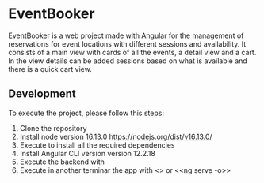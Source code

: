 # EventBooker

EventBooker is a web project made with Angular for the management of reservations for event locations with different sessions and availability.
It consists of a main view with cards of all the events, a detail view and a cart. In the view details can be added sessions based on what is available and there is a quick cart view.

## Development
To execute the project, please follow this steps:
  1. Clone the repository
  2. Install node version 16.13.0 https://nodejs.org/dist/v16.13.0/
  2. Execute <npm install> to install all the required dependencies
  3. Install Angular CLI version version 12.2.18
  4. Execute the backend with <npm run backend>
  5. Execute in another terminar the app with <<npm start>> or <<ng serve -o>>


